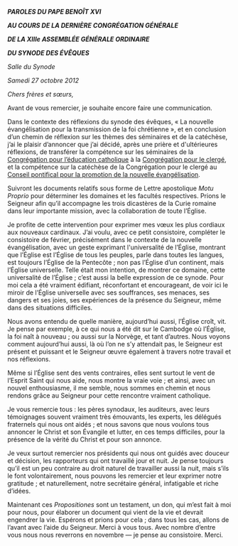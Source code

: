 ***PAROLES DU PAPE BENOÎT XVI***

***AU COURS DE LA DERNIÈRE CONGRÉGATION GÉNÉRALE***

***DE LA XIIIe ASSEMBLÉE GÉNÉRALE ORDINAIRE***

***DU SYNODE DES ÉVÊQUES***

*Salle du Synode*

*Samedi 27 octobre 2012*

*Chers frères et sœurs,*

Avant de vous remercier, je souhaite encore faire une communication.

Dans le contexte des réflexions du synode des évêques, « La nouvelle évangélisation pour la transmission de la foi chrétienne », et en conclusion d’un chemin de réflexion sur les thèmes des séminaires et de la catéchèse, j’ai le plaisir d’annoncer que j’ai décidé, après une prière et d'ultérieures réflexions, de transférer la compétence sur les séminaires de la [Congrégation pour l’éducation catholique](http://www.vatican.va/roman_curia/congregations/ccatheduc/index_fr.htm) à la [Congrégation pour le clergé](http://www.vatican.va/roman_curia/congregations/cclergy/index_fr.htm), et la compétence sur la catéchèse de la Congrégation pour le clergé au [Conseil pontifical pour la promotion de la nouvelle évangélisation](http://www.vatican.va/roman_curia/pontifical_councils/new-evangelization/index_fr.htm).

Suivront les documents relatifs sous forme de Lettre apostolique *Motu Proprio* pour déterminer les domaines et les facultés respectives. Prions le Seigneur afin qu’il accompagne les trois dicastères de la Curie romaine dans leur importante mission, avec la collaboration de toute l’Église.

Je profite de cette intervention pour exprimer mes vœux les plus cordiaux aux nouveaux cardinaux. J’ai voulu, avec ce petit consistoire, compléter le consistoire de février, précisément dans le contexte de la nouvelle évangélisation, avec un geste exprimant l'universalité de l’Église, montrant que l’Église est l’Église de tous les peuples, parle dans toutes les langues, est toujours l’Église de la Pentecôte ; non pas l’Église d’un continent, mais l’Église universelle. Telle était mon intention, de montrer ce domaine, cette universalité de l’Église ; c’est aussi la belle expression de ce synode. Pour moi cela a été vraiment édifiant, réconfortant et encourageant, de voir ici le miroir de l’Église universelle avec ses souffrances, ses menaces, ses dangers et ses joies, ses expériences de la présence du Seigneur, même dans des situations difficiles.

Nous avons entendu de quelle manière, aujourd’hui aussi, l’Église croît, vit. Je pense par exemple, à ce qui nous a été dit sur le Cambodge où l’Église, la foi naît à nouveau ; ou aussi sur la Norvège, et tant d’autres. Nous voyons comment aujourd’hui aussi, là où l’on ne s’y attendait pas, le Seigneur est présent et puissant et le Seigneur œuvre également à travers notre travail et nos réflexions.

Même si l’Église sent des vents contraires, elles sent surtout le vent de l’Esprit Saint qui nous aide, nous montre la vraie voie ; et ainsi, avec un nouvel enthousiasme, il me semble, nous sommes en chemin et nous rendons grâce au Seigneur pour cette rencontre vraiment catholique.

Je vous remercie tous : les pères synodaux, les auditeurs, avec leurs témoignages souvent vraiment très émouvants, les experts, les délégués fraternels qui nous ont aidés ; et nous savons que nous voulons tous annoncer le Christ et son Évangile et lutter, en ces temps difficiles, pour la présence de la vérité du Christ et pour son annonce.

Je veux surtout remercier nos présidents qui nous ont guidés avec douceur et décision, les rapporteurs qui ont travaillé jour et nuit. Je pense toujours qu’il est un peu contraire au droit naturel de travailler aussi la nuit, mais s’ils le font volontairement, nous pouvons les remercier et leur exprimer notre gratitude ; et naturellement, notre secrétaire général, infatigable et riche d’idées.

Maintenant ces *Propositiones* sont un testament, un don, qui m’est fait à moi pour nous, pour élaborer un document qui vient de la vie et devrait engendrer la vie. Espérons et prions pour cela ; dans tous les cas, allons de l’avant avec l’aide du Seigneur. Merci à vous tous. Avec nombre d’entre vous nous nous reverrons en novembre — je pense au consistoire. Merci.